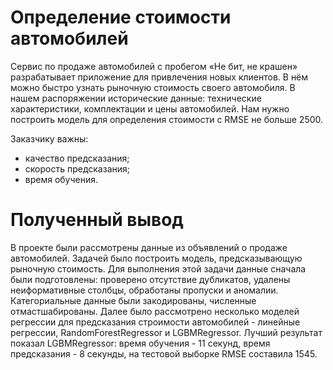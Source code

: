 # Определение стоимости автомобилей

Сервис по продаже автомобилей с пробегом «Не бит, не крашен» разрабатывает приложение для привлечения новых клиентов. В нём можно быстро узнать рыночную стоимость своего автомобиля. В нашем распоряжении исторические данные: технические характеристики, комплектации и цены автомобилей. Нам нужно построить модель для определения стоимости с RMSE не больше 2500.

Заказчику важны:

- качество предсказания;
- скорость предсказания;
- время обучения.
# Полученный вывод

В проекте были рассмотрены данные из объявлений о продаже автомобилей. Задачей было построить модель, предсказывающую рыночную стоимость.
Для выполнения этой задачи данные сначала были подготовлены: проверено отсутствие дубликатов, удалены неиформативные столбцы, обработаны пропуски и аномалии. Категориальные данные были закодированы, численные отмастшабированы.
Далее было рассмотрено несколько моделей регрессии для предсказания строимости автомобилей - линейные регрессии, RandomForestRegressor и LGBMRegressor. Лучший результат показал LGBMRegressor: время обучения - 11 секунд, время предсказания - 8 секунды, на тестовой выборке RMSE составила 1545.
